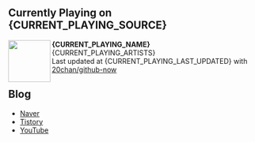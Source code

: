 ## Currently Playing on {CURRENT_PLAYING_SOURCE}

[<img align="left" height="85" src="{CURRENT_PLAYING_ALBUM_SRC}">]({CURRENT_PLAYING_URL})

**{CURRENT_PLAYING_NAME}**  
{CURRENT_PLAYING_ARTISTS}  
Last updated at {CURRENT_PLAYING_LAST_UPDATED} with [20chan/github-now](https://github.com/20chan/github-now)

## Blog

- [Naver](http://blog.naver.com/neurowhai)
- [Tistory](http://neurowhai.tistory.com/)
- [YouTube](https://www.youtube.com/channel/UCB_v1xU6laBHOeH6z4L-Mtw)
